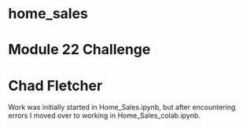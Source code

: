 # home_sales
 
# Module 22 Challenge
# Chad Fletcher

Work was initially started in Home_Sales.ipynb, but after encountering errors I moved over to working in Home_Sales_colab.ipynb.